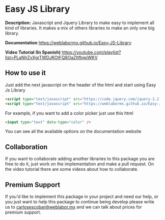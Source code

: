 # Easy JS Library

**Description:** Javascript and Jquery Library to make easy to implement all kind of libraries. It makes a mix of others libraries to make an only one big library.

**Documentation** https://weblabormx.github.io/Easy-JS-Library

**Video Tutorial (In Spanish)** https://youtube.com/playlist?list=PLaNIrZvXgrTWDJKOtFQ8OaZItfbjpiWKV

## How to use it
Just add the next javascript on the header of the html and start using Easy Js Library

```html
<script type="text/javascript" src="https://code.jquery.com/jquery-2.2.4.min.js"></script>
<script type="text/javascript" src="https://weblabormx.github.io/Easy-JS-Library/library/script.js"></script>
```

For example, if you want to add a color picker just use this html

```html
<input type="text" data-type="color" />
```

You can see all the available options on the documentation website

## Collaboration
If you want to collaborate adding another libraries to this package you are free to do it, just work on the implementation and make a pull request. On the video tutorial there are some videos about how to collaborate.

## Premium Support
If you'd like to implement this package in your project and need our help, or you just want to help this package to continue being develop please write us to carlosescobar@weblabor.mx and we can talk about prices for premium support.